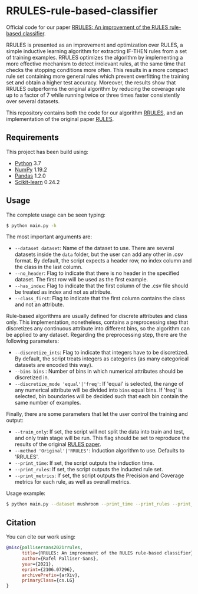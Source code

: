 # RRULES-rule-based-classifier
Official code for our paper [RRULES: An improvement of the RULES rule-based classifier][paper].

RRULES is presented as an improvement and optimization over RULES, a simple inductive learning algorithm for 
extracting IF-THEN rules from a set of training examples. RRULES optimizes the algorithm by implementing a more 
effective mechanism to detect irrelevant rules, at the same time that checks the stopping conditions more often. 
This results in a more compact rule set containing more general rules which prevent overfitting the training set and 
obtain a higher test accuracy. Moreover, the results show that RRULES outperforms the original algorithm by reducing 
the coverage rate up to a factor of 7 while running twice or three times faster consistently over several datasets. 

This repository contains both the code for our algorithm [RRULES][paper], and an implementation of the original paper 
[RULES][rules].

## Requirements
This project has been build using:
- [Python][python] 3.7
- [NumPy][numpy] 1.19.2
- [Pandas][pandas] 1.2.0
- [Scikit-learn][sklearn] 0.24.2

## Usage
The complete usage can be seen typing:
```bash
$ python main.py -h
```

The most important arguments are:
- `--dataset dataset`: Name of the dataset to use. There are several datasets inside the `data` folder, but the user 
  can add 
  any other in .csv format. By default, the script expects a header row, no index column and the class in the last 
  column.
- `--no_header`: Flag to indicate that there is no header in the specified dataset. The first row will be used as 
  the first example.
- `--has_index`: Flag to indicate that the first column of the .csv file should be treated as index and not as 
  attribute.
- `--class_first`: Flag to indicate that the first column contains the class and not an attribute.

Rule-based algorithms are usually defined for discrete attributes and class only. This implementation, nonetheless, 
contains a preprocessing step that discretizes any continuous attribute into different bins, so the algorithm can be 
applied to any dataset. Regarding the preprocessing step, there are the following parameters:
- `--discretize_ints`: Flag to indicate that integers have to be discretized. By default, the script treats integers 
  as categories (as many categorical datasets are encoded this way).
- `--bins bins` : Number of bins in which numerical attributes should be discretized in.
- `--discretize_mode 'equal'|'freq'`: If 'equal' is selected, the range of any numerical attribute will be divided 
  into `bins` equal bins. If 'freq' is selected, bin boundaries will be decided such that each bin contain the same 
  number of examples.
  
Finally, there are some parameters that let the user control the training and output:
- `--train_only`: If set, the script will not split the data into train and test, and only train stage will be run. 
  This flag should be set to reproduce the results of the original [RULES paper][rules].
- `--method 'Original'|'RRULES'`: Induction algorithm to use. Defaults to 'RRULES'.
- `--print_time`: If set, the script outputs the induction time.
- `--print_rules`: If set, the script outputs the inducted rule set.
- `--print_metrics`: If set, the script outputs the Precision and Coverage metrics for each rule, as well as overall 
  metrics.
  
Usage example:
```bash
$ python main.py --dataset mushroom --print_time --print_rules --print_metrics
```

## Citation
You can cite our work using:
```bibtex
@misc{pallisersans2021rrules,
      title={RRULES: An improvement of the RULES rule-based classifier}, 
      author={Rafel Palliser-Sans},
      year={2021},
      eprint={2106.07296},
      archivePrefix={arXiv},
      primaryClass={cs.LG}
}
```

[paper]: https://arxiv.org/abs/2106.07296
[rules]: https://www.sciencedirect.com/science/article/abs/pii/S0957417499800086
[python]: https://www.python.org/
[numpy]: https://numpy.org/
[pandas]: https://pandas.pydata.org/
[sklearn]: https://scikit-learn.org/
